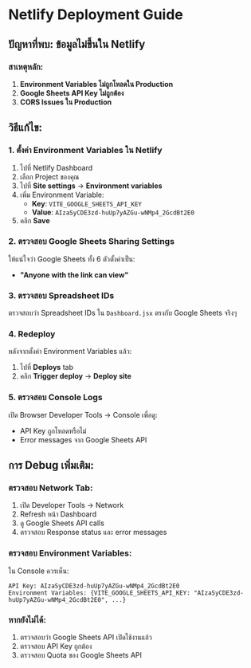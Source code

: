 # Netlify Deployment Guide

## ปัญหาที่พบ: ข้อมูลไม่ขึ้นใน Netlify

### สาเหตุหลัก:
1. **Environment Variables ไม่ถูกโหลดใน Production**
2. **Google Sheets API Key ไม่ถูกต้อง**
3. **CORS Issues ใน Production**

## วิธีแก้ไข:

### 1. ตั้งค่า Environment Variables ใน Netlify

1. ไปที่ Netlify Dashboard
2. เลือก Project ของคุณ
3. ไปที่ **Site settings** → **Environment variables**
4. เพิ่ม Environment Variable:
   - **Key**: `VITE_GOOGLE_SHEETS_API_KEY`
   - **Value**: `AIzaSyCDE3zd-huUp7yAZGu-wNMp4_2GcdBt2E0`
5. คลิก **Save**

### 2. ตรวจสอบ Google Sheets Sharing Settings

ให้แน่ใจว่า Google Sheets ทั้ง 6 ตัวตั้งค่าเป็น:
- **"Anyone with the link can view"**

### 3. ตรวจสอบ Spreadsheet IDs

ตรวจสอบว่า Spreadsheet IDs ใน `Dashboard.jsx` ตรงกับ Google Sheets จริงๆ

### 4. Redeploy

หลังจากตั้งค่า Environment Variables แล้ว:
1. ไปที่ **Deploys** tab
2. คลิก **Trigger deploy** → **Deploy site**

### 5. ตรวจสอบ Console Logs

เปิด Browser Developer Tools → Console เพื่อดู:
- API Key ถูกโหลดหรือไม่
- Error messages จาก Google Sheets API

## การ Debug เพิ่มเติม:

### ตรวจสอบ Network Tab:
1. เปิด Developer Tools → Network
2. Refresh หน้า Dashboard
3. ดู Google Sheets API calls
4. ตรวจสอบ Response status และ error messages

### ตรวจสอบ Environment Variables:
ใน Console ควรเห็น:
```
API Key: AIzaSyCDE3zd-huUp7yAZGu-wNMp4_2GcdBt2E0
Environment Variables: {VITE_GOOGLE_SHEETS_API_KEY: "AIzaSyCDE3zd-huUp7yAZGu-wNMp4_2GcdBt2E0", ...}
```

### หากยังไม่ได้:
1. ตรวจสอบว่า Google Sheets API เปิดใช้งานแล้ว
2. ตรวจสอบ API Key ถูกต้อง
3. ตรวจสอบ Quota ของ Google Sheets API
